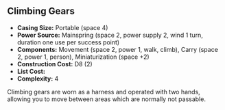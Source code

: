 ## Climbing Gears

- **Casing Size:** Portable (space 4)
- **Power Source:** Mainspring (space 2, power supply 2, wind 1 turn, duration
  one use per success point)
- **Components:** Movement (space 2, power 1, walk, climb), Carry (space 2,
  power 1, person), Miniaturization (space +2)
- **Construction Cost:** D8 (2)
- **List Cost:** 
- **Complexity:** 4

Climbing gears are worn as a harness and operated with two hands, allowing you to move between areas which are normally not passable.

